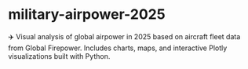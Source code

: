 # military-airpower-2025
✈️ Visual analysis of global airpower in 2025 based on aircraft fleet data from Global Firepower. Includes charts, maps, and interactive Plotly visualizations built with Python.

